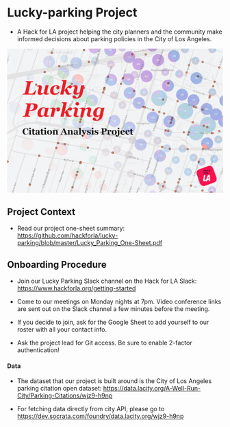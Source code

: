 # Lucky-parking Project

- A Hack for LA project helping the city planners and the community make informed decisions about parking policies in the City of Los Angeles.

![logo](assets/Lucky_parking7.png)
## Project Context

- Read our project one-sheet summary: https://github.com/hackforla/lucky-parking/blob/master/Lucky_Parking_One-Sheet.pdf

## Onboarding Procedure

- Join our Lucky Parking Slack channel on the Hack for LA Slack: https://www.hackforla.org/getting-started

- Come to our meetings on Monday nights at 7pm. Video conference links are sent out on the Slack channel a few minutes before the meeting.

- If you decide to join, ask for the Google Sheet to add yourself to our roster with all your contact info.

- Ask the project lead for Git access. Be sure to enable 2-factor authentication!


#### Data

- The dataset that our project is built around is the City of Los Angeles parking citation open dataset: https://data.lacity.org/A-Well-Run-City/Parking-Citations/wjz9-h9np

- For fetching data directly from city API, please go to https://dev.socrata.com/foundry/data.lacity.org/wjz9-h9np

